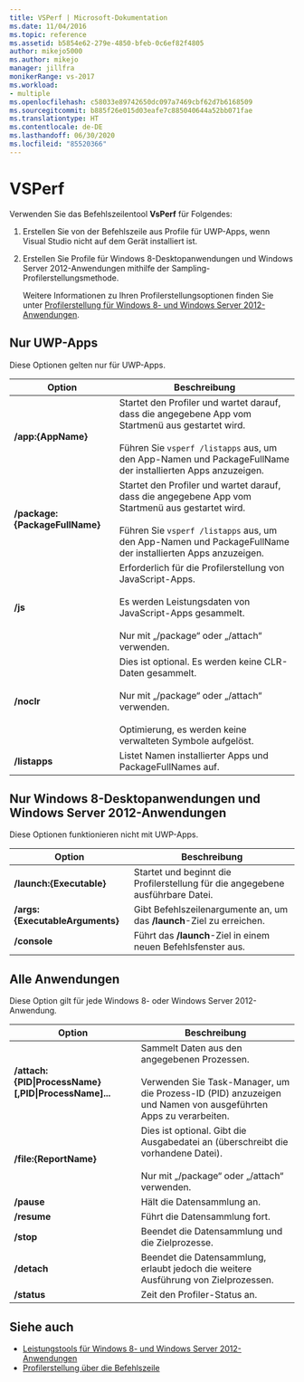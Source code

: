 ```yaml
---
title: VSPerf | Microsoft-Dokumentation
ms.date: 11/04/2016
ms.topic: reference
ms.assetid: b5854e62-279e-4850-bfeb-0c6ef82f4805
author: mikejo5000
ms.author: mikejo
manager: jillfra
monikerRange: vs-2017
ms.workload:
- multiple
ms.openlocfilehash: c58033e89742650dc097a7469cbf62d7b6168509
ms.sourcegitcommit: b885f26e015d03eafe7c885040644a52bb071fae
ms.translationtype: HT
ms.contentlocale: de-DE
ms.lasthandoff: 06/30/2020
ms.locfileid: "85520366"
---
```

# <a name="vsperf"></a>VSPerf
Verwenden Sie das Befehlszeilentool **VsPerf** für Folgendes:

1. Erstellen Sie von der Befehlszeile aus Profile für UWP-Apps, wenn Visual Studio nicht auf dem Gerät installiert ist.

2. Erstellen Sie Profile für Windows 8-Desktopanwendungen und Windows Server 2012-Anwendungen mithilfe der Sampling-Profilerstellungsmethode.

   Weitere Informationen zu Ihren Profilerstellungsoptionen finden Sie unter [Profilerstellung für Windows 8- und Windows Server 2012-Anwendungen](../profiling/performance-tools-on-windows-8-and-windows-server-2012-applications.md).

## <a name="uwp-apps-only"></a>Nur UWP-Apps
 Diese Optionen gelten nur für UWP-Apps.

|Option|Beschreibung|
|-|-|
|**/app:{AppName}**|Startet den Profiler und wartet darauf, dass die angegebene App vom Startmenü aus gestartet wird.<br /><br /> Führen Sie `vsperf /listapps` aus, um den App-Namen und PackageFullName der installierten Apps anzuzeigen.|
|**/package:{PackageFullName}**|Startet den Profiler und wartet darauf, dass die angegebene App vom Startmenü aus gestartet wird.<br /><br /> Führen Sie `vsperf /listapps` aus, um den App-Namen und PackageFullName der installierten Apps anzuzeigen.|
|**/js**|Erforderlich für die Profilerstellung von JavaScript-Apps.<br /><br /> Es werden Leistungsdaten von JavaScript-Apps gesammelt.<br /><br /> Nur mit „/package“ oder „/attach“ verwenden.|
|**/noclr**|Dies ist optional. Es werden keine CLR-Daten gesammelt.<br /><br /> Nur mit „/package“ oder „/attach“ verwenden.<br /><br /> Optimierung, es werden keine verwalteten Symbole aufgelöst.|
|**/listapps**|Listet Namen installierter Apps und PackageFullNames auf.|

## <a name="windows-8-desktop-applications-and-windows-server-2012-applications-only"></a>Nur Windows 8-Desktopanwendungen und Windows Server 2012-Anwendungen
 Diese Optionen funktionieren nicht mit UWP-Apps.

|Option|Beschreibung|
|-|-|
|**/launch:{Executable}**|Startet und beginnt die Profilerstellung für die angegebene ausführbare Datei.|
|**/args:{ExecutableArguments}**|Gibt Befehlszeilenargumente an, um das **/launch**-Ziel zu erreichen.|
|**/console**|Führt das **/launch**-Ziel in einem neuen Befehlsfenster aus.|

## <a name="all-applications"></a>Alle Anwendungen
 Diese Option gilt für jede Windows 8- oder Windows Server 2012-Anwendung.

|Option|Beschreibung|
|-|-|
|**/attach:{PID&#124;ProcessName}[,PID&#124;ProcessName]...**|Sammelt Daten aus den angegebenen Prozessen.<br /><br /> Verwenden Sie Task-Manager, um die Prozess-ID (PID) anzuzeigen und Namen von ausgeführten Apps zu verarbeiten.|
|**/file:{ReportName}**|Dies ist optional. Gibt die Ausgabedatei an (überschreibt die vorhandene Datei).<br /><br /> Nur mit „/package“ oder „/attach“ verwenden.|
|**/pause**|Hält die Datensammlung an.|
|**/resume**|Führt die Datensammlung fort.|
|**/stop**|Beendet die Datensammlung und die Zielprozesse.|
|**/detach**|Beendet die Datensammlung, erlaubt jedoch die weitere Ausführung von Zielprozessen.|
|**/status**|Zeit den Profiler-Status an.|

## <a name="see-also"></a>Siehe auch
- [Leistungstools für Windows 8- und Windows Server 2012-Anwendungen](../profiling/performance-tools-on-windows-8-and-windows-server-2012-applications.md)
- [Profilerstellung über die Befehlszeile](../profiling/using-the-profiling-tools-from-the-command-line.md)
